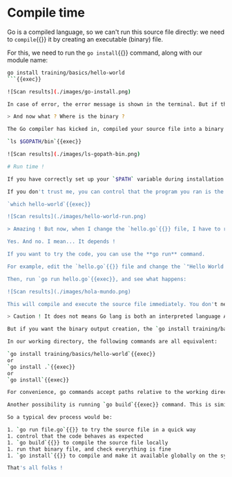 # Compile time

Go is a compiled language, so we can't run this source file directly: we need to `compile`{{}} it by creating an executable (binary) file.

For this, we need to run the `go install`{{}} command, along with our module name:

```bash
go install training/basics/hello-world
```{{exec}}

![Scan results](./images/go-install.png)

In case of error, the error message is shown in the terminal. But if this command is successful (which should be), it will print nothing.

> And now what ? Where is the binary ?

The Go compiler has kicked in, compiled your source file into a binary file, and stored it inside `$GOPATH/bin`{{}} directory:  

`ls $GOPATH/bin`{{exec}}  

![Scan results](./images/ls-gopath-bin.png)

# Run time !

If you have correctly set up your `$PATH` variable during installation steps, you should be able to run your amazing program using `hello-world`{{exec}} command.

If you don't trust me, you can control that the program you ran is the one located under `$GOPATH/bin` directory too:  

`which hello-world`{{exec}}  

![Scan results](./images/hello-world-run.png)

> Amazing ! But now, when I change the `hello.go`{{}} file, I have to re-run the freaking long `go install`{{}} command every time ?

Yes. And no. I mean... It depends !

If you want to try the code, you can use the **go run** command.

For example, edit the `hello.go`{{}} file and change the `"Hello World !"` (English) string to `"Hola Mundo !"` (Spanish).

Then, run `go run hello.go`{{exec}}, and see what happens:

![Scan results](./images/hola-mundo.png)

This will compile and execute the source file immediately. You don't need to compile it first, which is handy during the development process.

> Caution ! It does not means Go lang is both an interpreted language AND a compiled language. It's a compiled language. When executing **go run**, an intermediate binary file is created in a temporary directory, but you don't notice it.

But if you want the binary output creation, the `go install training/basics/hello-world`{{}} command from earlier can be shortened.

In our working directory, the following commands are all equivalent:

`go install training/basics/hello-world`{{exec}}  
or  
`go install .`{{exec}}  
or  
`go install`{{exec}}  

For convenience, go commands accept paths relative to the working directory, and default to the package in the current working directory if no other path is given.

Another possibility is running `go build`{{exec}} command. This is similar to `go run`{{exec}} as it will create a binary file, but this file will be placed in the current directory, instead of **$GOPATH/bin** directory for **go install**.

So a typical dev process would be:

1. `go run file.go`{{}} to try the source file in a quick way
1. control that the code behaves as expected
1. `go build`{{}} to compile the source file locally
1. run that binary file, and check everything is fine
1. `go install`{{}} to compile and make it available globally on the system

That's all folks ! 
